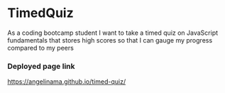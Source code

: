 # TimedQuiz
As a coding bootcamp student I want to take a timed quiz on JavaScript fundamentals that stores high scores so that I can gauge my progress compared to my peers

### Deployed page link
 https://angelinama.github.io/timed-quiz/
